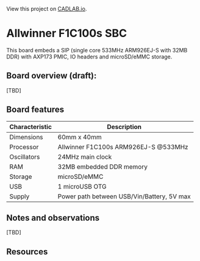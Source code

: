 View this project on [CADLAB.io](https://cadlab.io/project/23988). 

# Allwinner F1C100s SBC

This board embeds a SIP (single core 533MHz ARM926EJ-S with 32MB DDR) with AXP173 PMIC, IO headers and microSD/eMMC storage.

## Board overview (draft):

[TBD]

## Board features

| Characteristic | Description |
| --- | --- |
| Dimensions | 60mm x 40mm |
| Processor | Allwinner F1C100s ARM926EJ-S @533MHz |
| Oscillators | 24MHz main clock |
| RAM | 32MB embedded DDR memory |
| Storage | microSD/eMMC |
| USB | 1 microUSB OTG |
| Supply | Power path between USB/Vin/Battery, 5V max |

## Notes and observations
[TBD]

## Resources

